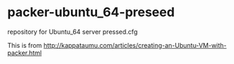 packer-ubuntu_64-preseed
========================

repository for Ubuntu_64 server pressed.cfg


This is from http://kappataumu.com/articles/creating-an-Ubuntu-VM-with-packer.html

